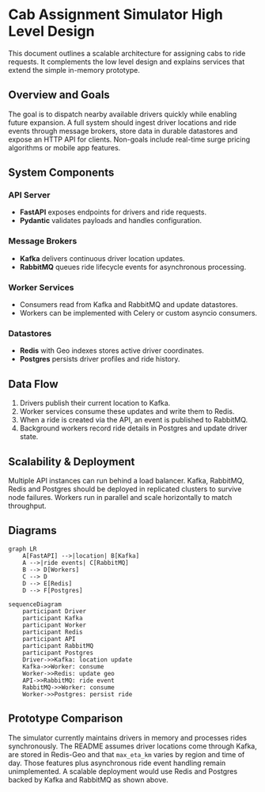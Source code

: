 # Cab Assignment Simulator High Level Design

This document outlines a scalable architecture for assigning cabs to ride requests.
It complements the low level design and explains services that extend the simple
in-memory prototype.

## Overview and Goals
The goal is to dispatch nearby available drivers quickly while enabling future
expansion. A full system should ingest driver locations and ride events through
message brokers, store data in durable datastores and expose an HTTP API for
clients. Non-goals include real-time surge pricing algorithms or mobile app
features.

## System Components
### API Server
- **FastAPI** exposes endpoints for drivers and ride requests.
- **Pydantic** validates payloads and handles configuration.

### Message Brokers
- **Kafka** delivers continuous driver location updates.
- **RabbitMQ** queues ride lifecycle events for asynchronous processing.

### Worker Services
- Consumers read from Kafka and RabbitMQ and update datastores.
- Workers can be implemented with Celery or custom asyncio consumers.

### Datastores
- **Redis** with Geo indexes stores active driver coordinates.
- **Postgres** persists driver profiles and ride history.

## Data Flow
1. Drivers publish their current location to Kafka.
2. Worker services consume these updates and write them to Redis.
3. When a ride is created via the API, an event is published to RabbitMQ.
4. Background workers record ride details in Postgres and update driver state.

## Scalability & Deployment
Multiple API instances can run behind a load balancer. Kafka, RabbitMQ,
Redis and Postgres should be deployed in replicated clusters to survive node
failures. Workers run in parallel and scale horizontally to match throughput.

## Diagrams
```mermaid
graph LR
    A[FastAPI] -->|location| B[Kafka]
    A -->|ride events| C[RabbitMQ]
    B --> D[Workers]
    C --> D
    D --> E[Redis]
    D --> F[Postgres]
```
```mermaid
sequenceDiagram
    participant Driver
    participant Kafka
    participant Worker
    participant Redis
    participant API
    participant RabbitMQ
    participant Postgres
    Driver->>Kafka: location update
    Kafka->>Worker: consume
    Worker->>Redis: update geo
    API->>RabbitMQ: ride event
    RabbitMQ->>Worker: consume
    Worker->>Postgres: persist ride
```

## Prototype Comparison
The simulator currently maintains drivers in memory and processes rides
synchronously. The README assumes driver locations come through Kafka,
are stored in Redis-Geo and that `max_eta_km` varies by region and time of day.
Those features plus asynchronous ride event handling remain unimplemented.
A scalable deployment would use Redis and Postgres backed by Kafka and RabbitMQ
as shown above.
